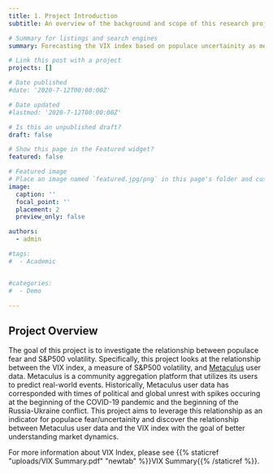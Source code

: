 ```yaml
---
title: 1. Project Introduction
subtitle: An overview of the background and scope of this research project

# Summary for listings and search engines
summary: Forecasting the VIX index based on populace uncertainity as measured by user data on https://www.metaculus.com/questions/

# Link this post with a project
projects: []

# Date published
#date: '2020-7-12T00:00:00Z'

# Date updated
#lastmod: '2020-7-12T00:00:00Z'

# Is this an unpublished draft?
draft: false

# Show this page in the Featured widget?
featured: false

# Featured image
# Place an image named `featured.jpg/png` in this page's folder and customize its options here.
image:
  caption: ''
  focal_point: ''
  placement: 2
  preview_only: false

authors:
  - admin

#tags:
#  - Academic


#categories:
#  - Demo

---
```


## Project Overview

The goal of this project is to investigate the relationship between populace fear and S&P500 volatility. Specifically, this project looks at the relationship between the VIX index, a measure of S&P500 volatility, and [Metaculus](https://www.metaculus.com/questions/) user data. Metaculus is a community aggregation platform that utilizes its users to predict real-world events. Historically, Metaculus user data has corresponded with times of political and global unrest with spikes occuring at the beginning of the COVID-19 pandemic and the beginning of the Russia-Ukraine conflict. This project aims to leverage this relationship as an indicator for populace fear/uncertainity and discover the relationship between Metaculus user data and the VIX index with the goal of better understanding market dynamics.

For more information about VIX Index, please see {{% staticref "uploads/VIX Summary.pdf" "newtab" %}}VIX Summary{{% /staticref %}}.
